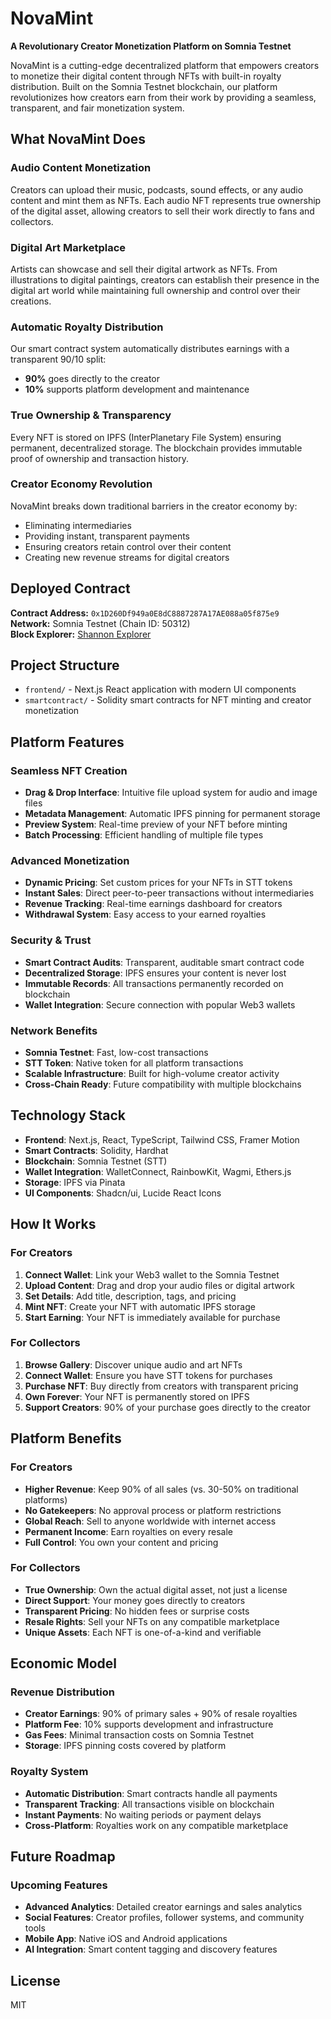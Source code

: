 # NovaMint

**A Revolutionary Creator Monetization Platform on Somnia Testnet**

NovaMint is a cutting-edge decentralized platform that empowers creators to monetize their digital content through NFTs with built-in royalty distribution. Built on the Somnia Testnet blockchain, our platform revolutionizes how creators earn from their work by providing a seamless, transparent, and fair monetization system.

## What NovaMint Does

###  **Audio Content Monetization**
Creators can upload their music, podcasts, sound effects, or any audio content and mint them as NFTs. Each audio NFT represents true ownership of the digital asset, allowing creators to sell their work directly to fans and collectors.

###  **Digital Art Marketplace**
Artists can showcase and sell their digital artwork as NFTs. From illustrations to digital paintings, creators can establish their presence in the digital art world while maintaining full ownership and control over their creations.

###  **Automatic Royalty Distribution**
Our smart contract system automatically distributes earnings with a transparent 90/10 split:
- **90%** goes directly to the creator
- **10%** supports platform development and maintenance

###  **True Ownership & Transparency**
Every NFT is stored on IPFS (InterPlanetary File System) ensuring permanent, decentralized storage. The blockchain provides immutable proof of ownership and transaction history.

###  **Creator Economy Revolution**
NovaMint breaks down traditional barriers in the creator economy by:
- Eliminating intermediaries
- Providing instant, transparent payments
- Ensuring creators retain control over their content
- Creating new revenue streams for digital creators

## Deployed Contract

**Contract Address:** `0x1D260Df949a0E8dC8887287A17AE088a05f875e9`  
**Network:** Somnia Testnet (Chain ID: 50312)  
**Block Explorer:** [Shannon Explorer](https://shannon-explorer.somnia.network)

## Project Structure

- `frontend/` - Next.js React application with modern UI components
- `smartcontract/` - Solidity smart contracts for NFT minting and creator monetization

## Platform Features

###  **Seamless NFT Creation**
- **Drag & Drop Interface**: Intuitive file upload system for audio and image files
- **Metadata Management**: Automatic IPFS pinning for permanent storage
- **Preview System**: Real-time preview of your NFT before minting
- **Batch Processing**: Efficient handling of multiple file types

###  **Advanced Monetization**
- **Dynamic Pricing**: Set custom prices for your NFTs in STT tokens
- **Instant Sales**: Direct peer-to-peer transactions without intermediaries
- **Revenue Tracking**: Real-time earnings dashboard for creators
- **Withdrawal System**: Easy access to your earned royalties

### **Security & Trust**
- **Smart Contract Audits**: Transparent, auditable smart contract code
- **Decentralized Storage**: IPFS ensures your content is never lost
- **Immutable Records**: All transactions permanently recorded on blockchain
- **Wallet Integration**: Secure connection with popular Web3 wallets

###  **Network Benefits**
- **Somnia Testnet**: Fast, low-cost transactions
- **STT Token**: Native token for all platform transactions
- **Scalable Infrastructure**: Built for high-volume creator activity
- **Cross-Chain Ready**: Future compatibility with multiple blockchains

## Technology Stack

- **Frontend**: Next.js, React, TypeScript, Tailwind CSS, Framer Motion
- **Smart Contracts**: Solidity, Hardhat
- **Blockchain**: Somnia Testnet (STT)
- **Wallet Integration**: WalletConnect, RainbowKit, Wagmi, Ethers.js
- **Storage**: IPFS via Pinata
- **UI Components**: Shadcn/ui, Lucide React Icons

## How It Works

###  **For Creators**
1. **Connect Wallet**: Link your Web3 wallet to the Somnia Testnet
2. **Upload Content**: Drag and drop your audio files or digital artwork
3. **Set Details**: Add title, description, tags, and pricing
4. **Mint NFT**: Create your NFT with automatic IPFS storage
5. **Start Earning**: Your NFT is immediately available for purchase

###  **For Collectors**
1. **Browse Gallery**: Discover unique audio and art NFTs
2. **Connect Wallet**: Ensure you have STT tokens for purchases
3. **Purchase NFT**: Buy directly from creators with transparent pricing
4. **Own Forever**: Your NFT is permanently stored on IPFS
5. **Support Creators**: 90% of your purchase goes directly to the creator

## Platform Benefits

###  **For Creators**
- **Higher Revenue**: Keep 90% of all sales (vs. 30-50% on traditional platforms)
- **No Gatekeepers**: No approval process or platform restrictions
- **Global Reach**: Sell to anyone worldwide with internet access
- **Permanent Income**: Earn royalties on every resale
- **Full Control**: You own your content and pricing

###  **For Collectors**
- **True Ownership**: Own the actual digital asset, not just a license
- **Direct Support**: Your money goes directly to creators
- **Transparent Pricing**: No hidden fees or surprise costs
- **Resale Rights**: Sell your NFTs on any compatible marketplace
- **Unique Assets**: Each NFT is one-of-a-kind and verifiable

## Economic Model

###  **Revenue Distribution**
- **Creator Earnings**: 90% of primary sales + 90% of resale royalties
- **Platform Fee**: 10% supports development and infrastructure
- **Gas Fees**: Minimal transaction costs on Somnia Testnet
- **Storage**: IPFS pinning costs covered by platform

###  **Royalty System**
- **Automatic Distribution**: Smart contracts handle all payments
- **Transparent Tracking**: All transactions visible on blockchain
- **Instant Payments**: No waiting periods or payment delays
- **Cross-Platform**: Royalties work on any compatible marketplace

## Future Roadmap

###  **Upcoming Features**
- **Advanced Analytics**: Detailed creator earnings and sales analytics
- **Social Features**: Creator profiles, follower systems, and community tools
- **Mobile App**: Native iOS and Android applications
- **AI Integration**: Smart content tagging and discovery features

## License

MIT
